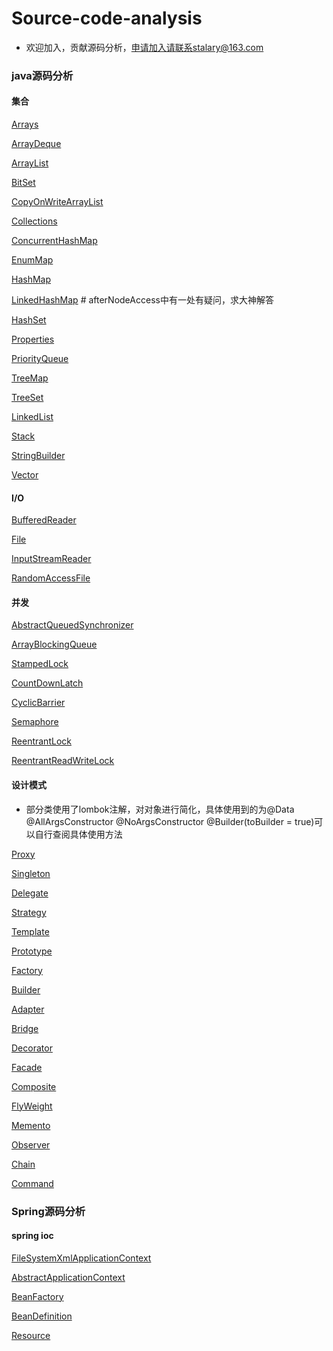 # Source-code-analysis

- 欢迎加入，贡献源码分析，申请加入请联系stalary@163.com

### java源码分析
#### 集合

[Arrays](https://github.com/stalary/Source-code-analysis/blob/master/note/Arrays.md)

[ArrayDeque](https://github.com/stalary/Source-code-analysis/blob/master/note/ArrayDeque.md)

[ArrayList](https://github.com/stalary/Source-code-analysis/blob/master/note/ArrayList.md)

[BitSet](https://github.com/stalary/Source-code-analysis/blob/master/note/BitSet.md)

[CopyOnWriteArrayList](https://github.com/stalary/Source-code-analysis/blob/master/note/CopyOnWriteArrayList.md)

[Collections](https://github.com/stalary/Source-code-analysis/blob/master/note/Collections.md)

[ConcurrentHashMap](https://github.com/stalary/Source-code-analysis/blob/master/note/ConcurrentHashMap.md)

[EnumMap](https://github.com/stalary/Source-code-analysis/blob/master/note/EnumMap.md)

[HashMap](https://github.com/stalary/Source-code-analysis/blob/master/note/HashMap.md)

[LinkedHashMap](https://github.com/stalary/Source-code-analysis/blob/master/note/LinkedHashMap.md)   # afterNodeAccess中有一处有疑问，求大神解答

[HashSet](https://github.com/stalary/Source-code-analysis/blob/master/note/HashSet.md)

[Properties](https://github.com/stalary/Source-code-analysis/blob/master/note/Properties.md)

[PriorityQueue](https://github.com/stalary/Source-code-analysis/blob/master/note/PriorityQueue.md)

[TreeMap](https://github.com/stalary/Source-code-analysis/blob/master/note/TreeMap.md)

[TreeSet](https://github.com/stalary/Source-code-analysis/blob/master/note/TreeSet.md)

[LinkedList](https://github.com/stalary/Source-code-analysis/blob/master/note/LinkedList.md)

[Stack](https://github.com/stalary/Source-code-analysis/blob/master/note/Stack.md)

[StringBuilder](https://github.com/stalary/Source-code-analysis/blob/master/note/StringBuilder.md)

[Vector](https://github.com/stalary/Source-code-analysis/blob/master/note/Vector.md)

#### I/O

[BufferedReader](https://github.com/stalary/Source-code-analysis/blob/master/note/BufferedReader.md)

[File](https://github.com/stalary/Source-code-analysis/blob/master/note/File.md)

[InputStreamReader](https://github.com/stalary/Source-code-analysis/blob/master/note/InputStreamReader.md)

[RandomAccessFile](https://github.com/stalary/Source-code-analysis/blob/master/note/RandomAccessFile.md)

#### 并发

[AbstractQueuedSynchronizer](https://github.com/stalary/Source-code-analysis/blob/master/note/AbstractQueuedSynchronizer.md)

[ArrayBlockingQueue](https://github.com/stalary/Source-code-analysis/blob/master/note/ArrayBlockingQueue.md)

[StampedLock](https://github.com/stalary/Source-code-analysis/blob/master/note/StampedLock.md)

[CountDownLatch](https://github.com/stalary/Source-code-analysis/blob/master/note/CountDownLatch.md)

[CyclicBarrier](https://github.com/stalary/Source-code-analysis/blob/master/note/CyclicBarrier.md)

[Semaphore](https://github.com/stalary/Source-code-analysis/blob/master/note/Semaphore.md)

[ReentrantLock](https://github.com/stalary/Source-code-analysis/blob/master/note/ReentrantLock.md)

[ReentrantReadWriteLock](https://github.com/stalary/Source-code-analysis/blob/master/note/ReentrantReadWriteLock.md)

#### 设计模式

- 部分类使用了lombok注解，对对象进行简化，具体使用到的为@Data
@AllArgsConstructor
@NoArgsConstructor
@Builder(toBuilder = true)可以自行查阅具体使用方法

[Proxy](https://github.com/stalary/Source-code-analysis/blob/master/note/Proxy.md)

[Singleton](https://github.com/stalary/Source-code-analysis/blob/master/note/Singleton.md)

[Delegate](https://github.com/stalary/Source-code-analysis/blob/master/note/Delegate.md)

[Strategy](https://github.com/stalary/Source-code-analysis/blob/master/note/Strategy.md)

[Template](https://github.com/stalary/Source-code-analysis/blob/master/note/Template.md)

[Prototype](https://github.com/stalary/Source-code-analysis/blob/master/note/Prototype.md)

[Factory](https://github.com/stalary/Source-code-analysis/blob/master/note/Factory.md)

[Builder](https://github.com/stalary/Source-code-analysis/blob/master/note/Builder.md)

[Adapter](https://github.com/stalary/Source-code-analysis/blob/master/note/Adapter.md)

[Bridge](https://github.com/stalary/Source-code-analysis/blob/master/note/Bridge.md)

[Decorator](https://github.com/stalary/Source-code-analysis/blob/master/note/Decorator.md)

[Facade](https://github.com/stalary/Source-code-analysis/blob/master/note/Facade.md)

[Composite](https://github.com/stalary/Source-code-analysis/blob/master/note/Composite.md)

[FlyWeight](https://github.com/stalary/Source-code-analysis/blob/master/note/FlyWeight.md)

[Memento](https://github.com/stalary/Source-code-analysis/blob/master/note/Memento.md)

[Observer](https://github.com/stalary/Source-code-analysis/blob/master/note/Observer.md)

[Chain](https://github.com/stalary/Source-code-analysis/blob/master/note/Chain.md)

[Command](https://github.com/stalary/Source-code-analysis/blob/master/note/Command.md)
### Spring源码分析
#### spring ioc

[FileSystemXmlApplicationContext](https://github.com/stalary/Source-code-analysis/blob/master/note/FileSystemXmlApplicationContext.md)

[AbstractApplicationContext](https://github.com/stalary/Source-code-analysis/blob/master/note/AbstractApplicationContext.md)

[BeanFactory](https://github.com/stalary/Source-code-analysis/blob/master/note/BeanFactory.md)

[BeanDefinition](https://github.com/stalary/Source-code-analysis/blob/master/note/BeanDefinition.md)

[Resource](https://github.com/stalary/Source-code-analysis/blob/master/note/Resource.md)